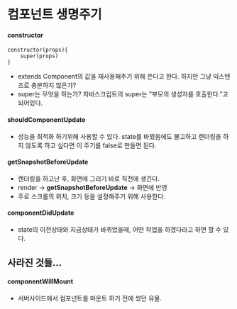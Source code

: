 # 컴포넌트 생명주기



#### constructor

```react
constructor(props){
    super(props)
}
```

- extends Component의 값을 재사용해주기 위해 쓴다고 한다. 하지만 그냥 익스텐즈로 충분하지 않은가?
- super는 무엇을 하는가?  자바스크립트의 super는 "부모의 생성자를 호출한다."고 되어있다. 



#### shouldComponentUpdate

- 성능을 최적화 하기위해 사용할 수 있다. state를 바꿨음에도 불고하고 렌더링을 하지 않도록 하고 싶다면 이 주기를 false로 만들면 된다.



#### getSnapshotBeforeUpdate

- 렌더링을 하고난 후, 화면에 그리기 바로 직전에 생긴다.
- render -> **getSnapshotBeforeUpdate** -> 화면에 반영
- 주로 스크롤의 위치, 크기 등을 설정해주기 위해 사용한다. 



#### componentDidUpdate

- state의 이전상태와 지금상태가 바뀌었을때, 어떤 작업을 하겠다라고 하면 할 수 있다. 





## 사라진 것들...

#### componentWillMount

- 서버사이드에서 컴포넌트를 마운트 하기 전에 썼던 유물. 



